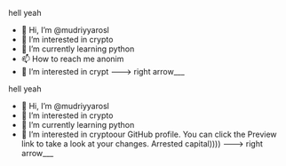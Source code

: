 hell yeah
- 👋 Hi, I’m @mudriyyarosl
- 👀 I’m interested in crypto
- 🌱 I’m currently learning python
- 📫 How to reach me anonim
- 👀 I’m interested in crypt
---> right arrow___

hell yeah
- 👋 Hi, I’m @mudriyyarosl
- 👀 I’m interested in crypto
- 🌱 I’m currently learning python
- 👀 I’m interested in cryptoour GitHub profile.
You can click the Preview link to take a look at your changes.
Arrested capital))))
---> right arrow___
